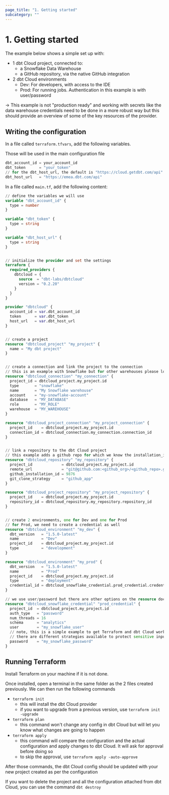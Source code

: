 ```yaml
---
page_title: "1. Getting started"
subcategory: ""
---
```


# 1. Getting started

The example below shows a simple set up with:

- 1 dbt Cloud project, connected to:
  - a Snowflake Data Warehouse
  - a GitHub repository, via the native GitHub integration
- 2 dbt Cloud environments
  - Dev: For developers, with access to the IDE
  - Prod: For running jobs. Authentication in this example is with user/password

-> This example is not "production ready" and working with secrets like the data warehouse credentials need to be done in a more robust way but this should provide an overview of some of the key resources of the provider.

## Writing the configuration

In a file called `terraform.tfvars`, add the following variables.

Those will be used in the main configuration file

```terraform
dbt_account_id = your_account_id
dbt_token      = "your_token"
// for the dbt_host_url, the default is "https://cloud.getdbt.com/api" but it can be updated
dbt_host_url   = "https://emea.dbt.com/api"
```

In a file called `main.tf`, add the following content:

```terraform
// define the variables we will use
variable "dbt_account_id" {
  type = number
}

variable "dbt_token" {
  type = string
}

variable "dbt_host_url" {
  type = string
}


// initialize the provider and set the settings
terraform {
  required_providers {
    dbtcloud = {
      source  = "dbt-labs/dbtcloud"
      version = "0.2.20"
    }
  }
}

provider "dbtcloud" {
  account_id = var.dbt_account_id
  token      = var.dbt_token
  host_url   = var.dbt_host_url
}


// create a project
resource "dbtcloud_project" "my_project" {
  name = "My dbt project"
}


// create a connection and link the project to the connection
// this is an example with Snowflake but for other warehouses please look at the resource docs
resource "dbtcloud_connection" "my_connection" {
  project_id = dbtcloud_project.my_project.id
  type       = "snowflake"
  name       = "My Snowflake warehouse"
  account    = "my-snowflake-account"
  database   = "MY_DATABASE"
  role       = "MY_ROLE"
  warehouse  = "MY_WAREHOUSE"
}

resource "dbtcloud_project_connection" "my_project_connection" {
  project_id    = dbtcloud_project.my_project.id
  connection_id = dbtcloud_connection.my_connection.connection_id
}


// link a repository to the dbt Cloud project
// this example adds a github repo for which we know the installation_id but the resource docs have other examples
resource "dbtcloud_repository" "my_repository" {
  project_id             = dbtcloud_project.my_project.id
  remote_url             = "git@github.com:<github_org>/<github_repo>.git"
  github_installation_id = 9876
  git_clone_strategy     = "github_app"
}

resource "dbtcloud_project_repository" "my_project_repository" {
  project_id    = dbtcloud_project.my_project.id
  repository_id = dbtcloud_repository.my_repository.repository_id
}


// create 2 environments, one for Dev and one for Prod
// for Prod, we need to create a credential as well
resource "dbtcloud_environment" "my_dev" {
  dbt_version   = "1.5.0-latest"
  name          = "Dev"
  project_id    = dbtcloud_project.my_project.id
  type          = "development"
}

resource "dbtcloud_environment" "my_prod" {
  dbt_version   = "1.5.0-latest"
  name          = "Prod"
  project_id    = dbtcloud_project.my_project.id
  type          = "deployment"
  credential_id = dbtcloud_snowflake_credential.prod_credential.credential_id
}

// we use user/password but there are other options on the resource docs
resource "dbtcloud_snowflake_credential" "prod_credential" {
  project_id  = dbtcloud_project.my_project.id
  auth_type   = "password"
  num_threads = 16
  schema      = "analytics"
  user        = "my_snowflake_user"
  // note, this is a simple example to get Terraform and dbt Cloud working, but do not store passwords in the config for a real productive use case
  // there are different strategies available to protect sensitive input: https://developer.hashicorp.com/terraform/tutorials/configuration-language/sensitive-variables
  password    = "my_snowflake_password"
}
```

## Running Terraform

Install Terraform on your machine if it is not done.

Once installed, open a terminal in the same folder as the 2 files created previously. We can then run the following commands

- `terraform init`
  - this will install the dbt Cloud provider
  - if you want to upgrade from a previous version, use `terraform init -upgrade`
- `terraform plan`
  - this command won't change any config in dbt Cloud but will let you know what changes are going to happen
- `terraform apply`
  - this command will compare the configuration and the actual configuration and apply changes to dbt Cloud. It will ask for approval before doing so
  - to skip the approval, use `terraform apply -auto-approve`

After those commands, the dbt Cloud config should be updated with your new project created as per the configuration

If you want to delete the project and all the configuration attached from dbt Cloud, you can use the command `dbt destroy`
